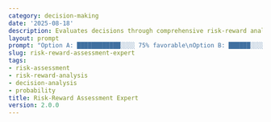 ```yaml
---
category: decision-making
date: '2025-08-18'
description: Evaluates decisions through comprehensive risk-reward analysis, quantifying probabilities and impacts to help you make informed choices with clear understanding of trade-offs.
layout: prompt
prompt: "Option A: ████████████░░░░ 75% favorable\nOption B: ██████░░░░░░░░░░ 40% favorable  \nOption C: ██████████████░░ 85% favorable"
slug: risk-reward-assessment-expert
tags:
- risk-assessment
- risk-reward-analysis
- decision-analysis
- probability
title: Risk-Reward Assessment Expert
version: 2.0.0
---
```

